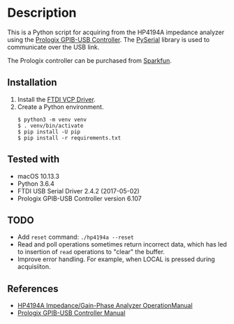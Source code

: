 # Description

This is a Python script for acquiring from the HP4194A impedance analyzer using the [Prologix GPIB-USB Controller](http://prologix.biz/gpib-usb-controller.html). The [PySerial](http://pyserial.readthedocs.io/en/latest/pyserial_api.html) library is used to communicate over the USB link.

The Prologix controller can be purchased from [Sparkfun](https://www.sparkfun.com/products/549).

## Installation

 1. Install the [FTDI VCP Driver](http://www.ftdichip.com/Drivers/VCP.htm).
 1. Create a Python environment.
    ```
    $ python3 -m venv venv
    $ . venv/bin/activate
    $ pip install -U pip
    $ pip install -r requirements.txt
    ```

## Tested with
* macOS 10.13.3
* Python 3.6.4
* FTDI USB Serial Driver 2.4.2 (2017-05-02)
* Prologix GPIB-USB Controller version 6.107

## TODO
* Add `reset` command: `./hp4194a --reset`
* Read and poll operations sometimes return incorrect data, which has led to insertion of `read` operations to "clear" the buffer.
* Improve error handling. For example, when LOCAL is pressed during acquisiiton.

## References
* [HP4194A Impedance/Gain-Phase Analyzer OperationManual](https://www.dropbox.com/s/0716yvo4kmdzme7/HP_4194A_Operation_Manual.pdf?dl=0)
* [Prologix GPIB-USB Controller Manual](http://prologix.biz/gpib-usb-controller.html)
